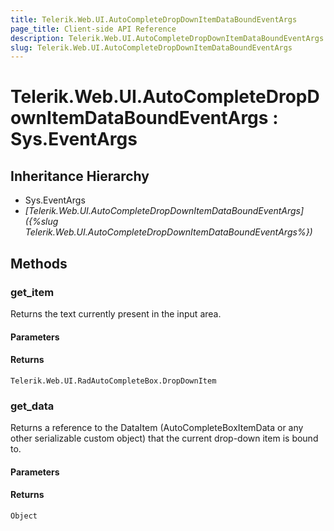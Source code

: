 ```yaml
---
title: Telerik.Web.UI.AutoCompleteDropDownItemDataBoundEventArgs
page_title: Client-side API Reference
description: Telerik.Web.UI.AutoCompleteDropDownItemDataBoundEventArgs
slug: Telerik.Web.UI.AutoCompleteDropDownItemDataBoundEventArgs
---
```


# Telerik.Web.UI.AutoCompleteDropDownItemDataBoundEventArgs : Sys.EventArgs

## Inheritance Hierarchy

* Sys.EventArgs
* *[Telerik.Web.UI.AutoCompleteDropDownItemDataBoundEventArgs]({%slug Telerik.Web.UI.AutoCompleteDropDownItemDataBoundEventArgs%})*

## Methods

### get_item

Returns the text currently present in the input area.

#### Parameters

#### Returns

`Telerik.Web.UI.RadAutoCompleteBox.DropDownItem`

### get_data

Returns a reference to the DataItem (AutoCompleteBoxItemData or any other serializable custom object) that the current drop-down item is bound to. 

#### Parameters

#### Returns

`Object`